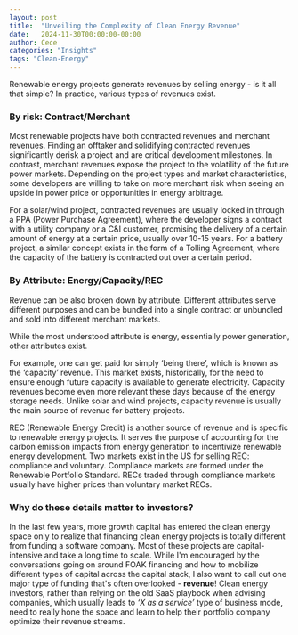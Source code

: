 ```yaml
---
layout: post
title:  "Unveiling the Complexity of Clean Energy Revenue"
date:   2024-11-30T00:00:00-00:00
author: Cece
categories: "Insights"
tags: "Clean-Energy"
---
```


Renewable energy projects generate revenues by selling energy - is it all that simple? In practice, various types of revenues exist.

### **By risk: Contract/Merchant**

Most renewable projects have both contracted revenues and merchant revenues. Finding an offtaker and solidifying contracted revenues significantly derisk a project and are critical development milestones. In contrast, merchant revenues expose the project to the volatility of the future power markets. Depending on the project types and market characteristics, some developers are willing to take on more merchant risk when seeing an upside in power price or opportunities in energy arbitrage.

For a solar/wind project, contracted revenues are usually locked in through a PPA (Power Purchase Agreement), where the developer signs a contract with a utility company or a C&I customer, promising the delivery of a certain amount of energy at a certain price, usually over 10-15 years. For a battery project, a similar concept exists in the form of a Tolling Agreement, where the capacity of the battery is contracted out over a certain period.

### **By Attribute: Energy/Capacity/REC**

Revenue can be also broken down by attribute. Different attributes serve different purposes and can be bundled into a single contract or unbundled and sold into different merchant markets.

While the most understood attribute is energy, essentially power generation, other attributes exist.

For example, one can get paid for simply ‘being there’, which is known as the ‘capacity’ revenue. This market exists, historically, for the need to ensure enough future capacity is available to generate electricity. Capacity revenues become even more relevant these days because of the energy storage needs. Unlike solar and wind projects, capacity revenue is usually the main source of revenue for battery projects.

REC (Renewable Energy Credit) is another source of revenue and is specific to renewable energy projects. It serves the purpose of accounting for the carbon emission impacts from energy generation to incentivize renewable energy development. Two markets exist in the US for selling REC: compliance and voluntary. Compliance markets are formed under the Renewable Portfolio Standard. RECs traded through compliance markets usually have higher prices than voluntary market RECs.

### **Why do these details matter to investors?**

In the last few years, more growth capital has entered the clean energy space only to realize that financing clean energy projects is totally different from funding a software company. Most of these projects are capital-intensive and take a long time to scale. While I'm encouraged by the conversations going on around FOAK financing and how to mobilize different types of capital across the capital stack, I also want to call out one major type of funding that's often overlooked - **revenue**! Clean energy investors, rather than relying on the old SaaS playbook when advising companies, which usually leads to *‘X as a service’* type of business mode, need to really hone the space and learn to help their portfolio company optimize their revenue streams.
